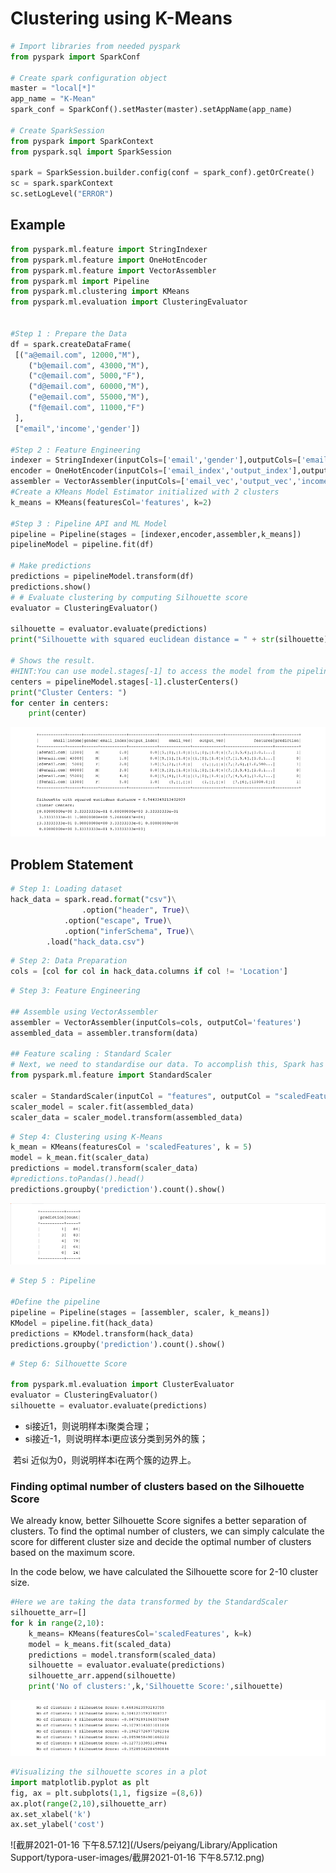 # Clustering using K-Means

```python
# Import libraries from needed pyspark
from pyspark import SparkConf

# Create spark configuration object
master = "local[*]"
app_name = "K-Mean"
spark_conf = SparkConf().setMaster(master).setAppName(app_name)

# Create SparkSession
from pyspark import SparkContext
from pyspark.sql import SparkSession

spark = SparkSession.builder.config(conf = spark_conf).getOrCreate()
sc = spark.sparkContext
sc.setLogLevel("ERROR")
```

## Example

```python
from pyspark.ml.feature import StringIndexer
from pyspark.ml.feature import OneHotEncoder
from pyspark.ml.feature import VectorAssembler
from pyspark.ml import Pipeline
from pyspark.ml.clustering import KMeans
from pyspark.ml.evaluation import ClusteringEvaluator


#Step 1 : Prepare the Data
df = spark.createDataFrame(
 [("a@email.com", 12000,"M"),
    ("b@email.com", 43000,"M"),
    ("c@email.com", 5000,"F"),
    ("d@email.com", 60000,"M"),
    ("e@email.com", 55000,"M"),
    ("f@email.com", 11000,"F")
 ],
 ["email",'income','gender'])

#Step 2 : Feature Engineering 
indexer = StringIndexer(inputCols=['email','gender'],outputCols=['email_index','output_index'])
encoder = OneHotEncoder(inputCols=['email_index','output_index'],outputCols=['email_vec','output_vec'])
assembler = VectorAssembler(inputCols=['email_vec','output_vec','income'],outputCol='features')
#Create a KMeans Model Estimator initialized with 2 clusters
k_means = KMeans(featuresCol='features', k=2)

#Step 3 : Pipeline API and ML Model
pipeline = Pipeline(stages = [indexer,encoder,assembler,k_means])
pipelineModel = pipeline.fit(df)

# Make predictions
predictions = pipelineModel.transform(df)
predictions.show()
# # Evaluate clustering by computing Silhouette score
evaluator = ClusteringEvaluator()

silhouette = evaluator.evaluate(predictions)
print("Silhouette with squared euclidean distance = " + str(silhouette))

# Shows the result.
#HINT:You can use model.stages[-1] to access the model from the pipeline.
centers = pipelineModel.stages[-1].clusterCenters()
print("Cluster Centers: ")
for center in centers:
    print(center)
```

![截屏2021-01-16 下午12.40.45](https://raw.githubusercontent.com/DataDevLPY/TyporaPicStore/main/Picture202111220106278.png?token=AWS37JJJ7LOQPP4M7MNC453BTJ6NO)



## Problem Statement

```python
# Step 1: Loading dataset
hack_data = spark.read.format("csv")\
				.option("header", True)\
  			.option("escape", True)\
    		.option("inferSchema", True)\
      	.load("hack_data.csv")
```



```python
# Step 2: Data Preparation
cols = [col for col in hack_data.columns if col != 'Location']
```



```python
# Step 3: Feature Engineering

## Assemble using VectorAssembler
assembler = VectorAssembler(inputCols=cols, outputCol='features')
assembled_data = assembler.transform(data)

## Feature scaling : Standard Scaler
# Next, we need to standardise our data. To accomplish this, Spark has its own StandardScaler which takes in two arguments — the name of the input column and the name of the output (scaled) column.
from pyspark.ml.feature import StandardScaler

scaler = StandardScaler(inputCol = "features", outputCol = "scaledFeatures")
scaler_model = scaler.fit(assembled_data)
scaler_data = scaler_model.transform(assembled_data)

```



```python
# Step 4: Clustering using K-Means 
k_mean = KMeans(featuresCol = 'scaledFeatures', k = 5)
model = k_mean.fit(scaler_data)
predictions = model.transform(scaler_data)
#predictions.toPandas().head()
predictions.groupby('prediction').count().show()
```

![截屏2021-01-16 下午8.29.55](https://raw.githubusercontent.com/DataDevLPY/TyporaPicStore/main/Picture202111220106041.png?token=AWS37JNOWSYNHKFHXWMQJBLBTJ6NY)



```python
# Step 5 : Pipeline

#Define the pipeline
pipeline = Pipeline(stages = [assembler, scaler, k_means])
KModel = pipeline.fit(hack_data)
predictions = KModel.transform(hack_data)
predictions.groupby('prediction').count().show()
```



```python
# Step 6: Silhouette Score

from pyspark.ml.evaluation import ClusterEvaluator
evaluator = ClusteringEvaluator()
silhouette = evaluator.evaluate(predictions)


```

* si接近1，则说明样本i聚类合理；
* si接近-1，则说明样本i更应该分类到另外的簇；

​              若si 近似为0，则说明样本i在两个簇的边界上。



### Finding optimal number of clusters based on the Silhouette Score 

We already know, better Silhouette Score signifes a better separation of clusters. To find the optimal number of clusters, we can simply calculate the score for different cluster size and decide the optimal number of clusters based on the maximum score.

In the code below, we have calculated the Silhouette score for 2-10 cluster size.

```python
#Here we are taking the data transformed by the StandardScaler
silhouette_arr=[]
for k in range(2,10):
    k_means= KMeans(featuresCol='scaledFeatures', k=k)
    model = k_means.fit(scaled_data)
    predictions = model.transform(scaled_data)
    silhouette = evaluator.evaluate(predictions)
    silhouette_arr.append(silhouette)
    print('No of clusters:',k,'Silhouette Score:',silhouette)
```

![截屏2021-01-16 下午8.48.04](https://raw.githubusercontent.com/DataDevLPY/TyporaPicStore/main/Picture202111220106106.png?token=AWS37JM3IZA57AEMFCQXVODBTJ6OA)

```python
#Visualizing the silhouette scores in a plot
import matplotlib.pyplot as plt
fig, ax = plt.subplots(1,1, figsize =(8,6))
ax.plot(range(2,10),silhouette_arr)
ax.set_xlabel('k')
ax.set_ylabel('cost')
```

![截屏2021-01-16 下午8.57.12](/Users/peiyang/Library/Application Support/typora-user-images/截屏2021-01-16 下午8.57.12.png)










